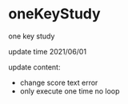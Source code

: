 # oneKeyStudy

one key study

update time 2021/06/01

update content:

- change score text error
- only execute one time no loop
